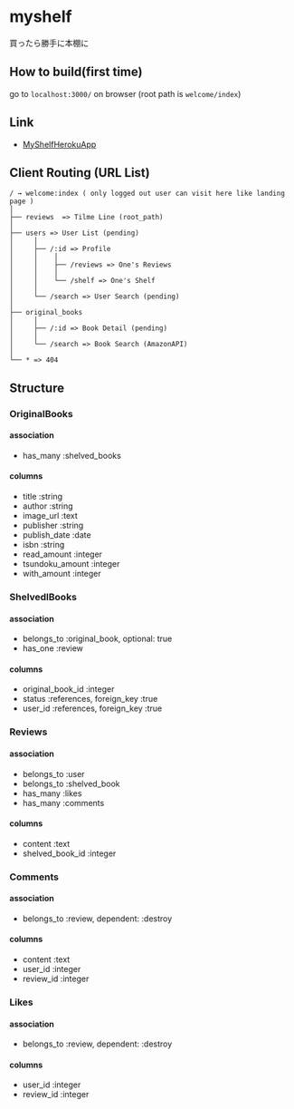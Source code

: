 # myshelf
買ったら勝手に本棚に

## How to build(first time)

go to `localhost:3000/` on browser
(root path is `welcome/index`)

## Link
- [MyShelfHerokuApp](https://myshelf-web.herokuapp.com/)

## Client Routing (URL List)

```
/ → welcome:index ( only logged out user can visit here like landing page )
│
├── reviews  => Tilme Line (root_path)
│
├── users => User List (pending)
│     │
│     ├── /:id => Profile
│     │    │
│     │    ├── /reviews => One's Reviews
│     │    │
│     │    └── /shelf => One's Shelf
│     │
│     └── /search => User Search (pending)
│
├── original_books
│     │
│     ├── /:id => Book Detail (pending)
│     │
│     └── /search => Book Search (AmazonAPI)
│
└── * => 404
```

## Structure

### OriginalBooks
#### association
- has_many :shelved_books
#### columns
- title           :string
- author          :string
- image_url       :text
- publisher       :string
- publish_date    :date
- isbn            :string
- read_amount     :integer
- tsundoku_amount :integer
- with_amount     :integer


### ShelvedlBooks
#### association
- belongs_to :original_book, optional: true
- has_one :review
#### columns
- original_book_id :integer
- status           :references, foreign_key :true
- user_id          :references, foreign_key :true


### Reviews
#### association
- belongs_to :user
- belongs_to :shelved_book
- has_many   :likes
- has_many   :comments
#### columns
- content         :text
- shelved_book_id :integer


### Comments
#### association
- belongs_to :review, dependent: :destroy
#### columns
- content   :text
- user_id   :integer
- review_id :integer


### Likes
#### association
- belongs_to :review, dependent: :destroy
#### columns
- user_id   :integer
- review_id :integer
